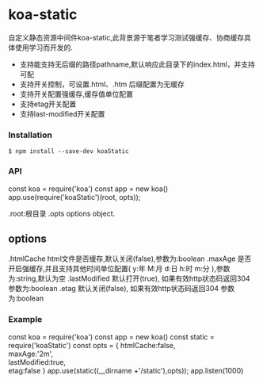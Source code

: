 # koa-static

自定义静态资源中间件koa-static,此背景源于笔者学习测试强缓存、协商缓存具体使用学习而开发的.
* 支持能支持无后缀的路径pathname,默认响应此目录下的index.html，并支持可配
* 支持开关控制，可设置.html、.htm 后缀配置为无缓存 
* 支持开关配置强缓存,缓存值单位配置
* 支持etag开关配置
* 支持last-modified开关配置
  
### Installation

`$ npm install --save-dev koaStatic`

### API

const koa = require('koa')
const app = new koa()
app.use(require('koaStatic')(root, opts));

.root:根目录
.opts options object.

## options

.htmlCache  html文件是否缓存,默认关闭(false),参数为:boolean
.maxAge   是否开启强缓存,并且支持其他时间单位配置( y:年 M:月 d:日 h:时 m:分 ),参数为:string,默认为空
.lastModified 默认打开(true), 如果有效http状态码返回304 参数为:boolean
.etag   默认关闭(false), 如果有效http状态码返回304 参数为:boolean


### Example
const koa = require('koa')
const app = new koa()
const static = require('koaStatic')
const opts = {
    htmlCache:false,   
    maxAge:'2m',      
    lastModified:true,  
    etag:false
}
app.use(static((__dirname +'/static'),opts));
app.listen(1000)